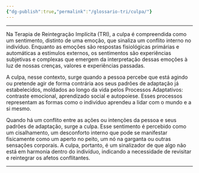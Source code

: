 ```yaml
---
{"dg-publish":true,"permalink":"/glossario-tri/culpa/"}
---
```


---

Na Terapia de Reintegração Implícita (TRI), a culpa é compreendida como um sentimento, distinto de uma emoção, que sinaliza um conflito interno no indivíduo. Enquanto as emoções são respostas fisiológicas primárias e automáticas a estímulos externos, os sentimentos são experiências subjetivas e complexas que emergem da interpretação dessas emoções à luz de nossas crenças, valores e experiências passadas.

A culpa, nesse contexto, surge quando a pessoa percebe que está agindo ou pretende agir de forma contrária aos seus padrões de adaptação já estabelecidos, moldados ao longo da vida pelos Processos Adaptativos: contraste emocional, aprendizado social e autopoiese. Esses processos representam as formas como o indivíduo aprendeu a lidar com o mundo e a si mesmo.

Quando há um conflito entre as ações ou intenções da pessoa e seus padrões de adaptação, surge a culpa. Esse sentimento é percebido como um cisalhamento, um desconforto interno que pode se manifestar fisicamente como um aperto no peito, um nó na garganta ou outras sensações corporais. A culpa, portanto, é um sinalizador de que algo não está em harmonia dentro do indivíduo, indicando a necessidade de revisitar e reintegrar os afetos conflitantes.


----



